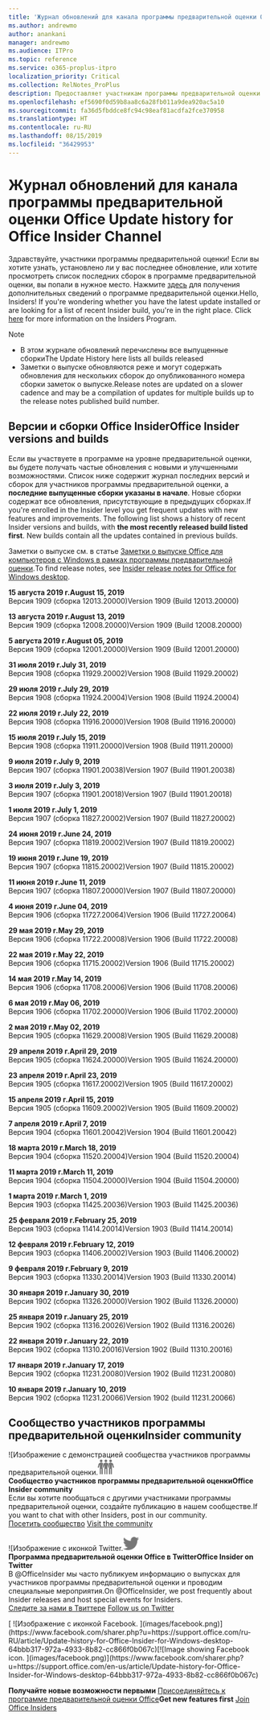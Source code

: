 ```yaml
---
title: 'Журнал обновлений для канала программы предварительной оценки Office '
ms.author: andrewmo
author: anankani
manager: andrewmo
ms.audience: ITPro
ms.topic: reference
ms.service: o365-proplus-itpro
localization_priority: Critical
ms.collection: RelNotes_ProPlus
description: Предоставляет участникам программы предварительной оценки журнал обновлений для выпусков Monthly Channel для уровня «Предварительная оценка — ранний доступ» для настольных компьютеров с Windows.
ms.openlocfilehash: ef5690f0d59b8aa8c6a28fb011a9dea920ac5a10
ms.sourcegitcommit: fa36d5fbddce8fc94c98eaf81acdfa2fce370958
ms.translationtype: HT
ms.contentlocale: ru-RU
ms.lasthandoff: 08/15/2019
ms.locfileid: "36429953"
---
```

# <a name="update-history-for-office-insider-channel"></a><span data-ttu-id="dc0fd-103">Журнал обновлений для канала программы предварительной оценки Office </span><span class="sxs-lookup"><span data-stu-id="dc0fd-103">Update history for Office Insider Channel</span></span>

<span data-ttu-id="dc0fd-p101">Здравствуйте, участники программы предварительной оценки! Если вы хотите узнать, установлено ли у вас последнее обновление, или хотите просмотреть список последних сборок в программе предварительной оценки, вы попали в нужное место. Нажмите [здесь](https://insider.office.com/) для получения дополнительных сведений о программе предварительной оценки.</span><span class="sxs-lookup"><span data-stu-id="dc0fd-p101">Hello, Insiders! If you're wondering whether you have the latest update installed or are looking for a list of recent Insider build, you're in the right place. Click [here](https://insider.office.com/) for more information on the Insiders Program.</span></span>

> [!NOTE]
> - <span data-ttu-id="dc0fd-107">В этом журнале обновлений перечислены все выпущенные сборки</span><span class="sxs-lookup"><span data-stu-id="dc0fd-107">The Update History here lists all builds released</span></span>
> - <span data-ttu-id="dc0fd-108">Заметки о выпуске обновляются реже и могут содержать обновления для нескольких сборок до опубликованного номера сборки заметок о выпуске.</span><span class="sxs-lookup"><span data-stu-id="dc0fd-108">Release notes are updated on a slower cadence and may be a compilation of updates for multiple builds up to the release notes published build number.</span></span>



## <a name="office-insider-versions-and-builds"></a><span data-ttu-id="dc0fd-109">Версии и сборки Office Insider</span><span class="sxs-lookup"><span data-stu-id="dc0fd-109">Office Insider versions and builds</span></span>

<span data-ttu-id="dc0fd-p102">Если вы участвуете в программе на уровне предварительной оценки, вы будете получать частые обновления с новыми и улучшенными возможностями. Список ниже содержит журнал последних версий и сборок для участников программы предварительной оценки, а **последние выпущенные сборки указаны в начале**. Новые сборки содержат все обновления, присутствующие в предыдущих сборках.</span><span class="sxs-lookup"><span data-stu-id="dc0fd-p102">If you're enrolled in the Insider level you get frequent updates with new features and improvements. The following list shows a history of recent Insider versions and builds, with **the most recently released build listed first**. New builds contain all the updates contained in previous builds.</span></span> 

<span data-ttu-id="dc0fd-113">Заметки о выпуске см. в статье [Заметки о выпуске Office для компьютеров с Windows в рамках программы предварительной оценки](https://docs.microsoft.com/ru-RU/OfficeUpdates/release-notes-office-insider).</span><span class="sxs-lookup"><span data-stu-id="dc0fd-113">To find release notes, see [Insider release notes for Office for Windows desktop](https://docs.microsoft.com/en-us/OfficeUpdates/release-notes-office-insider).</span></span>

[//]: # (НЕ УДАЛЯТЬ)

<span data-ttu-id="dc0fd-115">**15 августа 2019 г.**</span><span class="sxs-lookup"><span data-stu-id="dc0fd-115">**August 15, 2019**</span></span><br/>
<span data-ttu-id="dc0fd-116">Версия 1909 (сборка 12013.20000)</span><span class="sxs-lookup"><span data-stu-id="dc0fd-116">Version 1909 (Build 12013.20000)</span></span><br/>

<span data-ttu-id="dc0fd-117">**13 августа 2019 г.**</span><span class="sxs-lookup"><span data-stu-id="dc0fd-117">**August 13, 2019**</span></span><br/>
<span data-ttu-id="dc0fd-118">Версия 1909 (сборка 12008.20000)</span><span class="sxs-lookup"><span data-stu-id="dc0fd-118">Version 1909 (Build 12008.20000)</span></span><br/>

<span data-ttu-id="dc0fd-119">**5 августа 2019 г.**</span><span class="sxs-lookup"><span data-stu-id="dc0fd-119">**August 05, 2019**</span></span><br/>
<span data-ttu-id="dc0fd-120">Версия 1909 (сборка 12001.20000)</span><span class="sxs-lookup"><span data-stu-id="dc0fd-120">Version 1909 (Build 12001.20000)</span></span><br/>

<span data-ttu-id="dc0fd-121">**31 июля 2019 г.**</span><span class="sxs-lookup"><span data-stu-id="dc0fd-121">**July 31, 2019**</span></span><br/>
<span data-ttu-id="dc0fd-122">Версия 1908 (сборка 11929.20002)</span><span class="sxs-lookup"><span data-stu-id="dc0fd-122">Version 1908 (Build 11929.20002)</span></span><br/>

<span data-ttu-id="dc0fd-123">**29 июля 2019 г.**</span><span class="sxs-lookup"><span data-stu-id="dc0fd-123">**July 29, 2019**</span></span><br/>
<span data-ttu-id="dc0fd-124">Версия 1908 (сборка 11924.20004)</span><span class="sxs-lookup"><span data-stu-id="dc0fd-124">Version 1908 (Build 11924.20004)</span></span><br/>

<span data-ttu-id="dc0fd-125">**22 июля 2019 г.**</span><span class="sxs-lookup"><span data-stu-id="dc0fd-125">**July 22, 2019**</span></span><br/>
<span data-ttu-id="dc0fd-126">Версия 1908 (сборка 11916.20000)</span><span class="sxs-lookup"><span data-stu-id="dc0fd-126">Version 1908 (Build 11916.20000)</span></span><br/>

<span data-ttu-id="dc0fd-127">**15 июля 2019 г.**</span><span class="sxs-lookup"><span data-stu-id="dc0fd-127">**July 15, 2019**</span></span><br/>
<span data-ttu-id="dc0fd-128">Версия 1908 (сборка 11911.20000)</span><span class="sxs-lookup"><span data-stu-id="dc0fd-128">Version 1908 (Build 11911.20000)</span></span><br/>

<span data-ttu-id="dc0fd-129">**9 июля 2019 г.**</span><span class="sxs-lookup"><span data-stu-id="dc0fd-129">**July 9, 2019**</span></span><br/>
<span data-ttu-id="dc0fd-130">Версия 1907 (сборка 11901.20038)</span><span class="sxs-lookup"><span data-stu-id="dc0fd-130">Version 1907 (Build 11901.20038)</span></span><br/>

<span data-ttu-id="dc0fd-131">**3 июля 2019 г.**</span><span class="sxs-lookup"><span data-stu-id="dc0fd-131">**July 3, 2019**</span></span><br/>
<span data-ttu-id="dc0fd-132">Версия 1907 (сборка 11901.20018)</span><span class="sxs-lookup"><span data-stu-id="dc0fd-132">Version 1907 (Build 11901.20018)</span></span><br/>

<span data-ttu-id="dc0fd-133">**1 июля 2019 г.**</span><span class="sxs-lookup"><span data-stu-id="dc0fd-133">**July 1, 2019**</span></span><br/>
<span data-ttu-id="dc0fd-134">Версия 1907 (сборка 11827.20002)</span><span class="sxs-lookup"><span data-stu-id="dc0fd-134">Version 1907 (Build 11827.20002)</span></span><br/>

<span data-ttu-id="dc0fd-135">**24 июня 2019 г.**</span><span class="sxs-lookup"><span data-stu-id="dc0fd-135">**June 24, 2019**</span></span><br/>
<span data-ttu-id="dc0fd-136">Версия 1907 (сборка 11819.20002)</span><span class="sxs-lookup"><span data-stu-id="dc0fd-136">Version 1907 (Build 11819.20002)</span></span><br/>

<span data-ttu-id="dc0fd-137">**19 июня 2019 г.**</span><span class="sxs-lookup"><span data-stu-id="dc0fd-137">**June 19, 2019**</span></span><br/>
<span data-ttu-id="dc0fd-138">Версия 1907 (сборка 11815.20002)</span><span class="sxs-lookup"><span data-stu-id="dc0fd-138">Version 1907 (Build 11815.20002)</span></span><br/>

<span data-ttu-id="dc0fd-139">**11 июня 2019 г.**</span><span class="sxs-lookup"><span data-stu-id="dc0fd-139">**June 11, 2019**</span></span><br/>
<span data-ttu-id="dc0fd-140">Версия 1907 (сборка 11807.20000)</span><span class="sxs-lookup"><span data-stu-id="dc0fd-140">Version 1907 (Build 11807.20000)</span></span><br/>

<span data-ttu-id="dc0fd-141">**4 июня 2019 г.**</span><span class="sxs-lookup"><span data-stu-id="dc0fd-141">**June 04, 2019**</span></span><br/>
<span data-ttu-id="dc0fd-142">Версия 1906 (сборка 11727.20064)</span><span class="sxs-lookup"><span data-stu-id="dc0fd-142">Version 1906 (Build 11727.20064)</span></span><br/>


<span data-ttu-id="dc0fd-143">**29 мая 2019 г.**</span><span class="sxs-lookup"><span data-stu-id="dc0fd-143">**May 29, 2019**</span></span><br/>
<span data-ttu-id="dc0fd-144">Версия 1906 (сборка 11722.20008)</span><span class="sxs-lookup"><span data-stu-id="dc0fd-144">Version 1906 (Build 11722.20008)</span></span><br/>

<span data-ttu-id="dc0fd-145">**22 мая 2019 г.**</span><span class="sxs-lookup"><span data-stu-id="dc0fd-145">**May 22, 2019**</span></span><br/> <span data-ttu-id="dc0fd-146">Версия 1906 (сборка 11715.20002)</span><span class="sxs-lookup"><span data-stu-id="dc0fd-146">Version 1906 (Build 11715.20002)</span></span><br/> 

<span data-ttu-id="dc0fd-147">**14 мая 2019 г.**</span><span class="sxs-lookup"><span data-stu-id="dc0fd-147">**May 14, 2019**</span></span><br/> <span data-ttu-id="dc0fd-148">Версия 1906 (сборка 11708.20006)</span><span class="sxs-lookup"><span data-stu-id="dc0fd-148">Version 1906 (Build 11708.20006)</span></span><br/>

<span data-ttu-id="dc0fd-149">**6 мая 2019 г.**</span><span class="sxs-lookup"><span data-stu-id="dc0fd-149">**May 06, 2019**</span></span><br/>
<span data-ttu-id="dc0fd-150">Версия 1906 (сборка 11702.20000)</span><span class="sxs-lookup"><span data-stu-id="dc0fd-150">Version 1906 (Build 11702.20000)</span></span><br/>

<span data-ttu-id="dc0fd-151">**2 мая 2019 г.**</span><span class="sxs-lookup"><span data-stu-id="dc0fd-151">**May 02, 2019**</span></span><br/>
<span data-ttu-id="dc0fd-152">Версия 1905 (сборка 11629.20008)</span><span class="sxs-lookup"><span data-stu-id="dc0fd-152">Version 1905 (Build 11629.20008)</span></span><br/>

<span data-ttu-id="dc0fd-153">**29 апреля 2019 г.**</span><span class="sxs-lookup"><span data-stu-id="dc0fd-153">**April 29, 2019**</span></span><br/>
<span data-ttu-id="dc0fd-154">Версия 1905 (сборка 11624.20000)</span><span class="sxs-lookup"><span data-stu-id="dc0fd-154">Version 1905 (Build 11624.20000)</span></span><br/>

<span data-ttu-id="dc0fd-155">**23 апреля 2019 г.**</span><span class="sxs-lookup"><span data-stu-id="dc0fd-155">**April 23, 2019**</span></span><br/> <span data-ttu-id="dc0fd-156">Версия 1905 (сборка 11617.20002)</span><span class="sxs-lookup"><span data-stu-id="dc0fd-156">Version 1905 (Build 11617.20002)</span></span><br/>

<span data-ttu-id="dc0fd-157">**15 апреля 2019 г.**</span><span class="sxs-lookup"><span data-stu-id="dc0fd-157">**April 15, 2019**</span></span><br/> <span data-ttu-id="dc0fd-158">Версия 1905 (сборка 11609.20002)</span><span class="sxs-lookup"><span data-stu-id="dc0fd-158">Version 1905 (Build 11609.20002)</span></span><br/>

<span data-ttu-id="dc0fd-159">**7 апреля 2019 г.**</span><span class="sxs-lookup"><span data-stu-id="dc0fd-159">**April 7, 2019**</span></span><br/> <span data-ttu-id="dc0fd-160">Версия 1904 (сборка 11601.20042)</span><span class="sxs-lookup"><span data-stu-id="dc0fd-160">Version 1904 (Build 11601.20042)</span></span><br/>

<span data-ttu-id="dc0fd-161">**18 марта 2019 г.**</span><span class="sxs-lookup"><span data-stu-id="dc0fd-161">**March 18, 2019**</span></span><br/> <span data-ttu-id="dc0fd-162">Версия 1904 (сборка 11520.20004)</span><span class="sxs-lookup"><span data-stu-id="dc0fd-162">Version 1904 (Build 11520.20004)</span></span><br/>

<span data-ttu-id="dc0fd-163">**11 марта 2019 г.**</span><span class="sxs-lookup"><span data-stu-id="dc0fd-163">**March 11, 2019**</span></span><br/> <span data-ttu-id="dc0fd-164">Версия 1904 (сборка 11504.20000)</span><span class="sxs-lookup"><span data-stu-id="dc0fd-164">Version 1904 (Build 11504.20000)</span></span><br/>

<span data-ttu-id="dc0fd-165">**1 марта 2019 г.**</span><span class="sxs-lookup"><span data-stu-id="dc0fd-165">**March 1, 2019**</span></span><br/> <span data-ttu-id="dc0fd-166">Версия 1903 (сборка 11425.20036)</span><span class="sxs-lookup"><span data-stu-id="dc0fd-166">Version 1903 (Build 11425.20036)</span></span><br/> 

<span data-ttu-id="dc0fd-167">**25 февраля 2019 г.**</span><span class="sxs-lookup"><span data-stu-id="dc0fd-167">**February 25, 2019**</span></span><br/> <span data-ttu-id="dc0fd-168">Версия 1903 (сборка 11414.20014)</span><span class="sxs-lookup"><span data-stu-id="dc0fd-168">Version 1903 (Build 11414.20014)</span></span><br/> 

<span data-ttu-id="dc0fd-169">**12 февраля 2019 г.**</span><span class="sxs-lookup"><span data-stu-id="dc0fd-169">**February 12, 2019**</span></span><br/> <span data-ttu-id="dc0fd-170">Версия 1903 (сборка 11406.20002)</span><span class="sxs-lookup"><span data-stu-id="dc0fd-170">Version 1903 (Build 11406.20002)</span></span><br/> 

<span data-ttu-id="dc0fd-171">**9 февраля 2019 г.**</span><span class="sxs-lookup"><span data-stu-id="dc0fd-171">**February 9, 2019**</span></span><br/> <span data-ttu-id="dc0fd-172">Версия 1903 (сборка 11330.20014)</span><span class="sxs-lookup"><span data-stu-id="dc0fd-172">Version 1903 (Build 11330.20014)</span></span><br/> 

<span data-ttu-id="dc0fd-173">**30 января 2019 г.**</span><span class="sxs-lookup"><span data-stu-id="dc0fd-173">**January 30, 2019**</span></span><br/> <span data-ttu-id="dc0fd-174">Версия 1902 (сборка 11326.20000)</span><span class="sxs-lookup"><span data-stu-id="dc0fd-174">Version 1902 (Build 11326.20000)</span></span><br/> 

<span data-ttu-id="dc0fd-175">**25 января 2019 г.**</span><span class="sxs-lookup"><span data-stu-id="dc0fd-175">**January 25, 2019**</span></span><br/> <span data-ttu-id="dc0fd-176">Версия 1902 (сборка 11316.20026)</span><span class="sxs-lookup"><span data-stu-id="dc0fd-176">Version 1902 (Build 11316.20026)</span></span><br/> 

<span data-ttu-id="dc0fd-177">**22 января 2019 г.**</span><span class="sxs-lookup"><span data-stu-id="dc0fd-177">**January 22, 2019**</span></span><br/> <span data-ttu-id="dc0fd-178">Версия 1902 (сборка 11310.20016)</span><span class="sxs-lookup"><span data-stu-id="dc0fd-178">Version 1902 (Build 11310.20016)</span></span><br/> 

<span data-ttu-id="dc0fd-179">**17 января 2019 г.**</span><span class="sxs-lookup"><span data-stu-id="dc0fd-179">**January 17, 2019**</span></span><br/> <span data-ttu-id="dc0fd-180">Версия 1902 (сборка 11231.20080)</span><span class="sxs-lookup"><span data-stu-id="dc0fd-180">Version 1902 (Build 11231.20080)</span></span><br/>

<span data-ttu-id="dc0fd-181">**10 января 2019 г.**</span><span class="sxs-lookup"><span data-stu-id="dc0fd-181">**January 10, 2019**</span></span><br/> <span data-ttu-id="dc0fd-182">Версия 1902 (сборка 11231.20066)</span><span class="sxs-lookup"><span data-stu-id="dc0fd-182">Version 1902 (build 11231.20066)</span></span><br/> 


## <a name="insider-community"></a><span data-ttu-id="dc0fd-183">Сообщество участников программы предварительной оценки</span><span class="sxs-lookup"><span data-stu-id="dc0fd-183">Insider community</span></span>

<span data-ttu-id="dc0fd-184">![Изображение с демонстрацией сообщества участников программы предварительной оценки.</span><span class="sxs-lookup"><span data-stu-id="dc0fd-184">![Image showing insider community.</span></span> ](images/insidercommunity.png) <br/>
<span data-ttu-id="dc0fd-185">**Сообщество участников программы предварительной оценки**</span><span class="sxs-lookup"><span data-stu-id="dc0fd-185">**Office Insider community**</span></span><br/> <span data-ttu-id="dc0fd-186">Если вы хотите пообщаться с другими участниками программы предварительной оценки, создайте публикацию в нашем сообществе.</span><span class="sxs-lookup"><span data-stu-id="dc0fd-186">If you want to chat with other Insiders, post in our community.</span></span><br/><span data-ttu-id="dc0fd-187"> 
[Посетить сообщество](https://go.microsoft.com/fwlink/?linkid=843493)</span><span class="sxs-lookup"><span data-stu-id="dc0fd-187"> 
[Visit the community](https://go.microsoft.com/fwlink/?linkid=843493)</span></span><br/> 

<span data-ttu-id="dc0fd-188">![Изображение с иконкой Twitter.</span><span class="sxs-lookup"><span data-stu-id="dc0fd-188">![Image showing twitter icon.</span></span> ](images/twitter.png)<br/>
<span data-ttu-id="dc0fd-189">**Программа предварительной оценки Office в Twitter**</span><span class="sxs-lookup"><span data-stu-id="dc0fd-189">**Office Insider on Twitter**</span></span><br/> <span data-ttu-id="dc0fd-190">В @OfficeInsider мы часто публикуем информацию о выпусках для участников программы предварительной оценки и проводим специальные мероприятия.</span><span class="sxs-lookup"><span data-stu-id="dc0fd-190">On @OfficeInsider, we post frequently about Insider releases and host special events for Insiders.</span></span><br/><span data-ttu-id="dc0fd-191"> 
[Следите за нами в Твиттере](https://go.microsoft.com/fwlink/?linkid=717717)</span><span class="sxs-lookup"><span data-stu-id="dc0fd-191"> 
[Follow us on Twitter](https://go.microsoft.com/fwlink/?linkid=717717)</span></span><br/> 

<span data-ttu-id="dc0fd-192">
  [
  ![Изображение с иконкой Facebook. ](images/facebook.png)](https://www.facebook.com/sharer.php?u=https://support.office.com/ru-RU/article/Update-history-for-Office-Insider-for-Windows-desktop-64bbb317-972a-4933-8b82-cc866f0b067c)</span><span class="sxs-lookup"><span data-stu-id="dc0fd-192">[![Image showing Facebook icon. ](images/facebook.png)](https://www.facebook.com/sharer.php?u=https://support.office.com/en-us/article/Update-history-for-Office-Insider-for-Windows-desktop-64bbb317-972a-4933-8b82-cc866f0b067c)</span></span>


<span data-ttu-id="dc0fd-193">**Получайте новые возможности первыми**
[Присоединяйтесь к программе предварительной оценки Office](https://insider.office.com/)</span><span class="sxs-lookup"><span data-stu-id="dc0fd-193">**Get new features first**
[Join Office Insiders](https://insider.office.com/)</span></span>